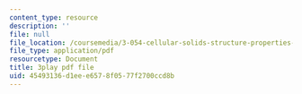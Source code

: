 ```yaml
---
content_type: resource
description: ''
file: null
file_location: /coursemedia/3-054-cellular-solids-structure-properties-and-applications-spring-2015/45493136d1eee6578f0577f2700ccd8b_6eEbSM3TafQ.pdf
file_type: application/pdf
resourcetype: Document
title: 3play pdf file
uid: 45493136-d1ee-e657-8f05-77f2700ccd8b
---
```

